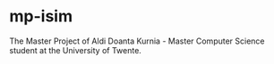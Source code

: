 # mp-isim

The Master Project of Aldi Doanta Kurnia - Master Computer Science student at the University of Twente.

